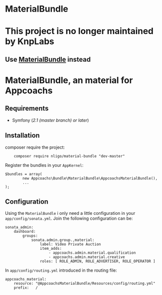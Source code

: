 # MaterialBundle
# This project is no longer maintained by KnpLabs
Use [MaterialBundle](https://github.com/nligo/MaterialBundle) instead
-------------------------------------------------------------------

# MaterialBundle, an material for Appcoachs

## Requirements

* Symfony (_2.1 (master branch) or later_)

## Installation

composer require the project:

        composer require nligo/material-bundle "dev-master"

Register the bundles in your `AppKernel`:

    $bundles = array(
            new Appcoachs\Bundle\MaterialBundle\AppcoachsMaterialBundle(),
            ...
    );

## Configuration

Using the `MaterialBundle` i only need a little configuration in your `app/config/sonata.yml`. Join the following configuration can be:

    sonata_admin:
        dashboard:
            groups:
                sonata.admin.group.,material:
                    label: Video Private Auction
                    item_adds:
                        - appcoachs.admin.material.qualification
                        - appcoachs.admin.material.creative
                    roles: [ ROLE_ADMIN, ROLE_ADVERTISER, ROLE_OPERATOR ]


In `app/config/routing.yml` introduced in the routing file:

    appcoachs_material:
        resource: "@AppcoachsMaterialBundle/Resources/config/routing.yml"
        prefix:   /


